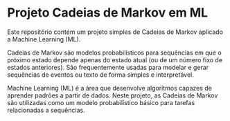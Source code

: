 # Projeto Cadeias de Markov em ML

Este repositório contém um projeto simples de Cadeias de Markov aplicado a Machine Learning (ML).

Cadeias de Markov são modelos probabilísticos para sequências em que o próximo estado depende apenas do estado atual (ou de um número fixo de estados anteriores). São frequentemente usadas para modelar e gerar sequências de eventos ou texto de forma simples e interpretável.

Machine Learning (ML) é a área que desenvolve algoritmos capazes de aprender padrões a partir de dados. Neste projeto, as Cadeias de Markov são utilizadas como um modelo probabilístico básico para tarefas relacionadas a sequências.
